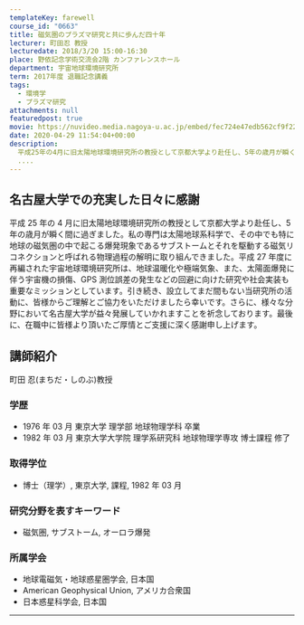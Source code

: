 ```yaml
---
templateKey: farewell
course_id: "0663"
title: 磁気圏のプラズマ研究と共に歩んだ四十年
lecturer: 町田忍 教授
lecturedate: 2018/3/20 15:00-16:30
place: 野依記念学術交流会2階 カンファレンスホール
department: 宇宙地球環境研究所
term: 2017年度 退職記念講義
tags:
  - 環境学
  - プラズマ研究
attachments: null
featuredpost: true
movie: https://nuvideo.media.nagoya-u.ac.jp/embed/fec724e47edb562cf9f22bf6ef69e5e10adc8149
date: 2020-04-29 11:54:04+00:00
description:
  平成25年の4月に旧太陽地球環境研究所の教授として京都大学より赴任し、5年の歳月が瞬く間に過ぎました。私の専門は太陽地球系科学で、その中でも特に地球の磁気圏の中で起こる爆発現象であるサブストームとそれを駆動する磁気リコネクションと呼ばれる物理過程の解明に取り組んできました。平成27年度に再編された宇宙地球環境研究所は、地球温暖化や極端気象、また、太陽面爆発に伴う宇宙機の損傷、
  ....
---
```


## 名古屋大学での充実した日々に感謝

平成 25 年の 4 月に旧太陽地球環境研究所の教授として京都大学より赴任し、5 年の歳月が瞬く間に過ぎました。私の専門は太陽地球系科学で、その中でも特に地球の磁気圏の中で起こる爆発現象であるサブストームとそれを駆動する磁気リコネクションと呼ばれる物理過程の解明に取り組んできました。平成 27 年度に再編された宇宙地球環境研究所は、地球温暖化や極端気象、また、太陽面爆発に伴う宇宙機の損傷、GPS 測位誤差の発生などの回避に向けた研究や社会実装も重要なミッションとしています。引き続き、設立してまだ間もない当研究所の活動に、皆様からご理解とご協力をいただけましたら幸いです。さらに、様々な分野において名古屋大学が益々発展していかれますことを祈念しております。最後に、在職中に皆様より頂いたご厚情とご支援に深く感謝申し上げます。

## 講師紹介

町田 忍(まちだ・しのぶ)教授

### 学歴

- 1976 年 03 月 東京大学 理学部 地球物理学科 卒業
- 1982 年 03 月 東京大学大学院 理学系研究科 地球物理学専攻 博士課程 修了

### 取得学位

- 博士（理学）, 東京大学, 課程, 1982 年 03 月

### 研究分野を表すキーワード

- 磁気圏, サブストーム, オーロラ爆発

### 所属学会

- 地球電磁気・地球惑星圏学会, 日本国
- American Geophysical Union, アメリカ合衆国
- 日本惑星科学会, 日本国

---
